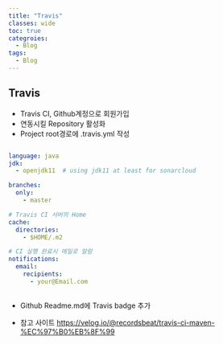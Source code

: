 ```yaml
---
title: "Travis"
classes: wide
toc: true
categroies:
  - Blog
tags:
  - Blog
---
```


## Travis
- Travis CI, Github계정으로 회원가입
- 연동시킬 Repository 활성화
- Project root경로에 .travis.yml 작성  

```yml   

language: java
jdk:
  - openjdk11  # using jdk11 at least for sonarcloud

branches:
  only:
    - master

# Travis CI 서버의 Home
cache:
  directories:
    - $HOME/.m2

# CI 실행 완료시 메일로 알람
notifications:
  email:
    recipients:
      - your@Email.com
      
```
- Github Readme.md에 Travis badge 추가  
+ 참고 사이트  https://velog.io/@recordsbeat/travis-ci-maven-%EC%97%B0%EB%8F%99